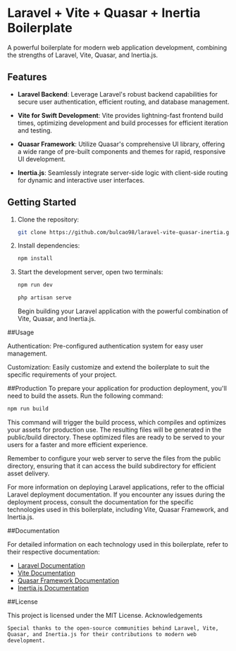 # Laravel + Vite + Quasar + Inertia Boilerplate

A powerful boilerplate for modern web application development, combining the strengths of Laravel, Vite, Quasar, and Inertia.js.

## Features

-   **Laravel Backend**: Leverage Laravel's robust backend capabilities for secure user authentication, efficient routing, and database management.

-   **Vite for Swift Development**: Vite provides lightning-fast frontend build times, optimizing development and build processes for efficient iteration and testing.

-   **Quasar Framework**: Utilize Quasar's comprehensive UI library, offering a wide range of pre-built components and themes for rapid, responsive UI development.

-   **Inertia.js**: Seamlessly integrate server-side logic with client-side routing for dynamic and interactive user interfaces.

## Getting Started

1. Clone the repository:

    ```bash
    git clone https://github.com/bulcao98/laravel-vite-quasar-inertia.git
    ```

2. Install dependencies:

    ```bash
    npm install
    ```

3. Start the development server, open two terminals:

    ```bash
    npm run dev
    ```
    ```bash
    php artisan serve
    ```

    Begin building your Laravel application with the powerful combination of Vite, Quasar, and Inertia.js.


##Usage

Authentication: Pre-configured authentication system for easy user management.

Customization: Easily customize and extend the boilerplate to suit the specific requirements of your project.

##Production
To prepare your application for production deployment, you'll need to build the assets. Run the following command:

```bash
npm run build
```
This command will trigger the build process, which compiles and optimizes your assets for production use. The resulting files will be generated in the public/build directory. These optimized files are ready to be served to your users for a faster and more efficient experience.

Remember to configure your web server to serve the files from the public directory, ensuring that it can access the build subdirectory for efficient asset delivery.

For more information on deploying Laravel applications, refer to the official Laravel deployment documentation. If you encounter any issues during the deployment process, consult the documentation for the specific technologies used in this boilerplate, including Vite, Quasar Framework, and Inertia.js.

##Documentation

For detailed information on each technology used in this boilerplate, refer to their respective documentation:

- [Laravel Documentation](https://laravel.com/docs)
- [Vite Documentation](https://vitejs.dev/guide/)
- [Quasar Framework Documentation](https://quasar.dev/start/pick-quasar-flavour)
- [Inertia.js Documentation](https://inertiajs.com/)

##License

This project is licensed under the MIT License.
Acknowledgements

    Special thanks to the open-source communities behind Laravel, Vite, Quasar, and Inertia.js for their contributions to modern web development.
